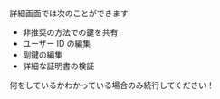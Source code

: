 [//]: # (NOTE: Please put every sentence in its own line, Transifex puts every line in its own translation field!)

詳細画面では次のことができます
* 非推奨の方法での鍵を共有
* ユーザー ID の編集
* 副鍵の編集
* 詳細な証明書の検証

何をしているかわかっている場合のみ続行してください！